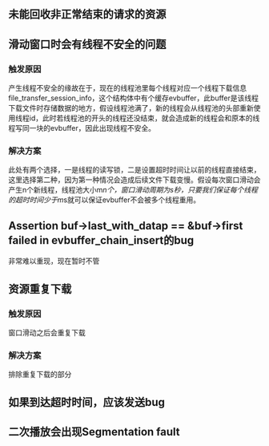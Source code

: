 ## 未能回收非正常结束的请求的资源
## 滑动窗口时会有线程不安全的问题
### 触发原因
产生线程不安全的缘故在于，现在的线程池里每个线程对应一个线程下载信息file_transfer_session_info，这个结构体中有个缓存evbuffer，此buffer是该线程下载文件时存储数据的地方，假设线程池满了，新的线程会从线程池的头部重新使用线程id，此时若线程池的开头的线程还没结束，就会造成新的线程会和原本的线程写同一块的evbuffer，因此出现线程不安全。
### 解决方案 
此处有两个选择，一是线程的读写锁，二是设置超时时间让以前的线程直接结束，这里选择第二种，因为第一种情况会造成后续文件下载变慢。假设每次窗口滑动会产生n个新线程，线程池大小m*n个，窗口滑动周期为s秒，只要我们保证每个线程的超时时间少于m*s就可以保证evbuffer不会被多个线程重用。
## Assertion buf->last_with_datap == &buf->first failed in evbuffer_chain_insert的bug
非常难以重现，现在暂时不管
## 资源重复下载
### 触发原因
窗口滑动之后会重复下载
### 解决方案 
排除重复下载的部分
## 如果到达超时时间，应该发送bug
## 二次播放会出现Segmentation fault
